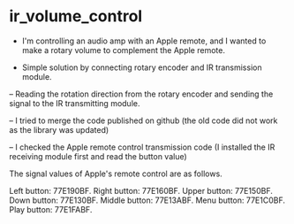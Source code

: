 # ir_volume_control

- I'm controlling an audio amp with an Apple remote, and I wanted to make a rotary volume to complement the Apple remote.

- Simple solution by connecting rotary encoder and IR transmission module.

– Reading the rotation direction from the rotary encoder and sending the signal to the IR transmitting module.

– I tried to merge the code published on github (the old code did not work as the library was updated)

– I checked the Apple remote control transmission code (I installed the IR receiving module first and read the button value)


The signal values of Apple's remote control are as follows.

Left button: 77E190BF.
Right button: 77E160BF.
Upper button: 77E150BF.
Down button: 77E130BF.
Middle button: 77E13ABF.
Menu button: 77E1C0BF.
Play button: 77E1FABF.
